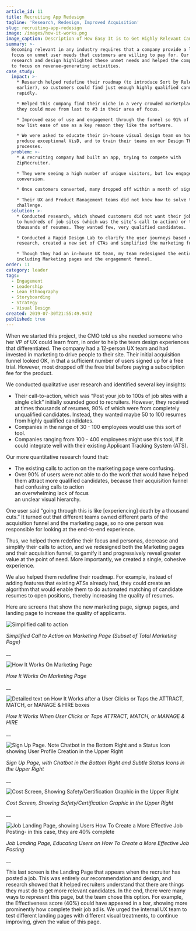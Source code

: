 ```yaml
---
article_id: 11
title: Recruiting App Redesign
tagline: 'Research, Redesign, Improved Acquisition'
slug: recruiting-app-redesign
image: /images/how-it-works.png
image_caption: Description of How Easy It is to Get Highly Relevant Candidates
summary: >-
  Becoming relevant in any industry requires that a company provide a laser
  focus on unmet user needs that customers are willing to pay for. Our user
  research and design highlighted these unmet needs and helped the company pivot
  to focus on revenue-generating activities.
case_study:
  impact: >-
    * Research helped redefine their roadmap (to introduce Sort by Relevance
    earlier), so customers could find just enough highly qualified candidates
    rapidly.

    * Helped this company find their niche in a very crowded marketplace, so
    they could move from last to #3 in their area of focus.

    * Improved ease of use and engagement through the funnel so 91% of reviewers
    now list ease of use as a key reason they like the software.

    * We were asked to educate their in-house visual design team on how to
    produce exceptional VisD, and to train their teams on our Design Thinking
    processes.
  problem: >-
    * A recruiting company had built an app, trying to compete with
    ZipRecruiter.

    * They were seeing a high number of unique visitors, but low engagement and
    conversion.

    * Once customers converted, many dropped off within a month of signing up.

    * Their UX and Product Management teams did not know how to solve this
    challenge.
  solution: >-
    * Conducted research, which showed customers did not want their job posted
    to hundreds of job sites (which was the site’s call to action) or to receive
    thousands of resumes. They wanted few, very qualified candidates.

    * Conducted a Rapid Design Lab to clarify the user journeys based on
    research, created a new set of CTAs and simplified the marketing funnel.

    * Though they had an in-house UX team, my team redesigned the entire app,
    including Marketing pages and the engagement funnel.
order: 11
category: leader
tags:
  - Engagement
  - Leadership
  - Lean Ethnography
  - Storyboarding
  - Strategy
  - Visual Design
created: 2019-07-30T21:55:49.947Z
published: true
---
```

When we started this project, the CMO told us she needed someone who her VP of UX could learn from, in order to help the team design experiences that differentiated. The company had a 12-person UX team and had invested in marketing to drive people to their site. Their initial acquisition funnel looked OK, in that a sufficient number of users signed up for a free trial. However, most dropped off the free trial before paying a subscription fee for the product.

We conducted qualitative user research and identified several key insights:

* Their call-to-action, which was “Post your job to 100s of job sites with a single click” initially sounded good to recruiters. However, they received at times thousands of resumes, 90% of which were from completely unqualified candidates. Instead, they wanted maybe 50 to 100 resumes from highly qualified candidates.
* Companies in the range of 30 - 100 employees would use this sort of tool.
* Companies ranging from 100 - 400 employees might use this tool, if it could integrate well with their existing Applicant Tracking System (ATS). 

Our more quantitative research found that:

* The existing calls to action on the marketing page were confusing.
* Over 90% of users were not able to do the work that would have helped them attract more qualified candidates, because their acquisition funnel had confusing calls to action\
  an overwhelming lack of focus\
   an unclear visual hierarchy.

One user said “going through this is like \[experiencing] death by a thousand cuts.” It turned out that different teams owned different parts of the acquisition funnel and the marketing page, so no one person was responsible for looking at the end-to-end experience.

Thus, we helped them redefine their focus and personas, decrease and simplify their calls to action, and we redesigned both the Marketing pages and their acquisition funnel, to gamify it and progressively reveal greater value at the point of need. More importantly, we created a single, cohesive experience.

We also helped them redefine their roadmap. For example, instead of adding features that existing ATSs already had, they could create an algorithm that would enable them to do automated matching of candidate resumes to open positions, thereby increasing the quality of resumes.

Here are screens that show the new marketing page, signup pages, and landing page to increase the quality of applicants.

![Simplified call to action](/images/recruiting-details-image-1.png "Simplified Call to Action on Marketing Page (Subset of Total Marketing Page)")

_Simplified Call to Action on Marketing Page (Subset of Total Marketing Page)_

__

![How It Works On Marketing Page](/images/recruiting-details-image-2.png "How It Works On Marketing Page")

_How It Works On Marketing Page_

__

![Detailed text on How It Works after a User Clicks or Taps the ATTRACT, MATCH, or MANAGE & HIRE boxes](/images/recruiting-details-image-3.png "How It Works When User Clicks or Taps ATTRACT, MATCH, or MANAGE & HIRE")

_How It Works When User Clicks or Taps ATTRACT, MATCH, or MANAGE & HIRE_

__

![Sign Up Page. Note Chatbot in the Bottom Right and a Status Icon showing User Profile Creation in the Upper Right](/images/recruiting-details-image-4.png "Sign Up Page, with Chatbot in the Bottom Right and Subtle Status Icons in the Upper Right")

_Sign Up Page, with Chatbot in the Bottom Right and Subtle Status Icons in the Upper Right_

__

![Cost Screen, Showing Safety/Certification Graphic in the Upper Right](/images/recruiting-details-image-5.png "Cost Screen, Showing Safety/Certification Graphic in the Upper Right")

_Cost Screen, Showing Safety/Certification Graphic in the Upper Right_

__

![Job Landing Page, showing Users How To Create a More Effective Job Posting- in this case, they are 40% complete](/images/recruiting-details-image-6.png "Job Landing Page, Educating Users on How To Create a More Effective Job Posting")

_Job Landing Page, Educating Users on How To Create a More Effective Job Posting_

__

This last screen is the Landing Page that appears when the recruiter has posted a job. This was entirely our recommendation and design, and research showed that it helped recruiters understand that there are things they must do to get more relevant candidates. In the end, there were many ways to represent this page, but the team chose this option. For example, the Effectiveness score (40%) could have appeared in a bar, showing more prominently how complete their job ad is. We urged the internal UX team to test different landing pages with different visual treatments, to continue improving, given the value of this page.
